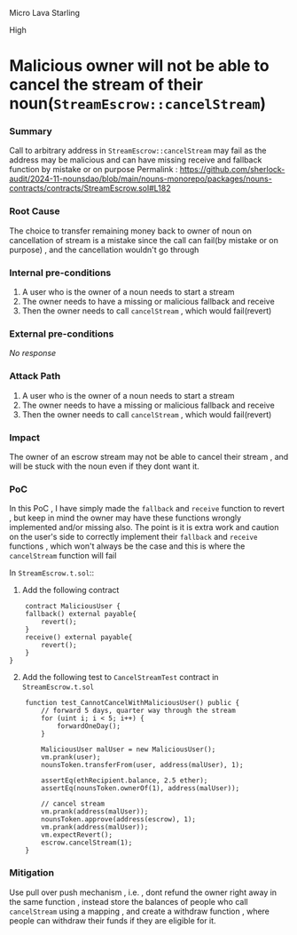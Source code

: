 Micro Lava Starling

High

# Malicious owner will not be able to cancel the stream of their noun(`StreamEscrow::cancelStream`)

### Summary

Call to arbitrary address in `StreamEscrow::cancelStream` may fail as the address may be malicious and can have missing receive and fallback function by mistake or on purpose
Permalink : https://github.com/sherlock-audit/2024-11-nounsdao/blob/main/nouns-monorepo/packages/nouns-contracts/contracts/StreamEscrow.sol#L182

### Root Cause

The choice to transfer remaining money back to owner of noun on cancellation of stream is a mistake since the call can fail(by mistake or on purpose) , and the cancellation wouldn't go through

### Internal pre-conditions

1. A user who is the owner of a noun needs to start a stream
2. The owner needs to have a missing or malicious fallback and receive
3. Then the owner needs to call `cancelStream` , which would fail(revert)

### External pre-conditions

_No response_

### Attack Path

1. A user who is the owner of a noun needs to start a stream
2. The owner needs to have a missing or malicious fallback and receive
3. Then the owner needs to call `cancelStream` , which would fail(revert)

### Impact

The owner of an escrow stream may not be able to cancel their stream , and will be stuck with the noun even if they dont want it.

### PoC

In this PoC , I have simply made the  `fallback` and `receive` function to revert , but keep in mind the owner may have these functions wrongly implemented and/or missing also. The point is it is extra work and caution on the user's side to correctly implement their `fallback` and `receive` functions , which won't always be the case and this is where the `cancelStream` function will fail

In `StreamEscrow.t.sol`::

1. Add the following contract 

```solidity
    contract MaliciousUser {
    fallback() external payable{
        revert();
    }
    receive() external payable{
        revert();
    }
}
```

2. Add the following test to `CancelStreamTest` contract in `StreamEscrow.t.sol`

```solidity
    function test_CannotCancelWithMaliciousUser() public {
        // forward 5 days, quarter way through the stream
        for (uint i; i < 5; i++) {
            forwardOneDay();
        }

        MaliciousUser malUser = new MaliciousUser();
        vm.prank(user);
        nounsToken.transferFrom(user, address(malUser), 1);

        assertEq(ethRecipient.balance, 2.5 ether);
        assertEq(nounsToken.ownerOf(1), address(malUser));

        // cancel stream
        vm.prank(address(malUser));
        nounsToken.approve(address(escrow), 1);
        vm.prank(address(malUser));
        vm.expectRevert();
        escrow.cancelStream(1);
    }
```


### Mitigation

Use pull over push mechanism , i.e. , dont refund the owner right away in the same function , instead store the balances of people who call `cancelStream` using a mapping , and create a withdraw function , where people can withdraw their funds if they are eligible for it.
